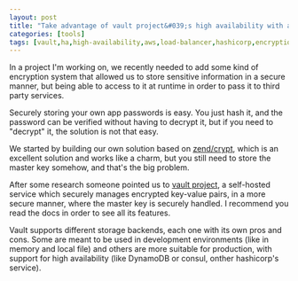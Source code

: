 ```yaml
---
layout: post
title: "Take advantage of vault project&#039;s​ high availability with an AWS internal load balancer"
categories: [tools]
tags: [vault,ha,high-availability,aws,load-balancer,hashicorp,encryption,security]
---
```


In a project I'm working on, we recently needed to add some kind of encryption system that allowed us to store sensitive information in a secure manner, but being able to access to it at runtime in order to pass it to third party services.

Securely storing your own app passwords is easy. You just hash it, and the password can be verified without having to decrypt it, but if you need to "decrypt" it, the solution is not that easy.

We started by building our own solution based on [zend/crypt](https://docs.zendframework.com/zend-crypt/), which is an excellent solution and works like a charm, but you still need to store the master key somehow, and that's the big problem.

After some research someone pointed us to [vault project](https://www.vaultproject.io/), a self-hosted service which securely manages encrypted key-value pairs, in a more secure manner, where the master key is securely handled. I recommend you read the docs in order to see all its features.

Vault supports different storage backends, each one with its own pros and cons. Some are meant to be used in development environments (like in memory and local file) and others are more suitable for production, with support for high availability (like DynamoDB or consul, onther hashicorp's service).
 

